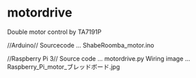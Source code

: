 # motordrive
Double motor control by TA7191P

//Arduino//   Sourcecode ... ShabeRoomba_motor.ino

//Raspberry Pi 3//   Source code ... motordrive.py   Wiring image ... Raspberry_Pi_motor_ブレッドボード.jpg
